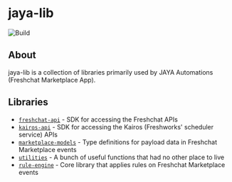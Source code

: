 # jaya-lib
![Build](https://github.com/freshdesk/jaya-lib/workflows/Build/badge.svg?branch=master)

## About
jaya-lib is a collection of libraries primarily used by JAYA Automations (Freshchat Marketplace App).

## Libraries
- [`freshchat-api`](./packages/freshchat-api) - SDK for accessing the Freshchat APIs
- [`kairos-api`](./packages/kairos-api) - SDK for accessing the Kairos (Freshworks' scheduler service) APIs
- [`marketplace-models`](./packages/marketplace-models) - Type definitions for payload data in Freshchat Marketplace events
- [`utilities`](./packages/utilities) - A bunch of useful functions that had no other place to live
- [`rule-engine`](./packages/rule-engine) - Core library that applies rules on Freshchat Marketplace events
